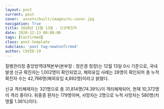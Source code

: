 ```yaml
---
layout: post
current: post
cover:  assets/built/images/nc-cover.jpg
navigation: True
title: 2020년 12월 13일 - 신규확진자
date: 2020-12-13 00:00:00
tags: [Confirmed]
class: post-template
subclass: 'post tag-newConfirmed'
author: COVID-19
---
```


질병관리청 중앙방역대책본부(본부장 : 정은경 청장)는 12월 13일 0시 기준으로, 
국내 발생 신규 확진자는 1,002명이 확인되었고, 
해외유입 사례는 28명이 확인되어 총 누적 확진자 수는 42,766명(해외유입 4,892명)이라고 밝혔다.

신규 격리해제자는 321명으로 총 31,814명(74.39%)이 격리해제되어, 
현재 10,372명이 격리 중이다. 위중증 환자는 179명이며, 사망자는 2명으로 누적 사망자는 580명(치명률 1.36%)이다.